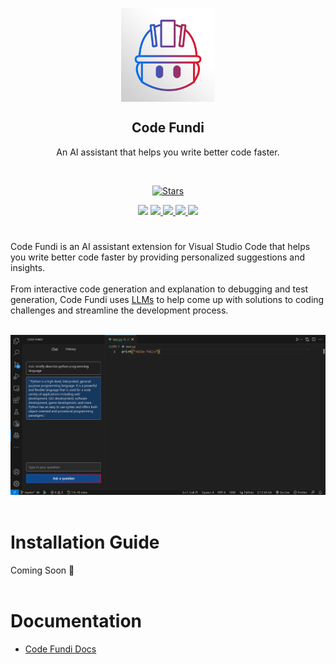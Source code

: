<p align="center">
 <img width="150px" src="./media/gradient-bg-logo.png" align="center" alt="Code Fundi" />
 <h2 align="center"><b>Code Fundi</b></h2>
 <p align="center">An AI assistant that helps you write better code faster.</p>
 </br>
</p>
  <p align="center">
    <a href="https://github.com/Code-Fundi/code-fundi/stars">
      <img alt="Stars" src="https://img.shields.io/github/stars/Code-Fundi/code-fundi?color=0088ff" />
    </a>
  </p>
</p>

<p align="center">
  <img src="https://img.shields.io/static/v1?label=Stage&message=Alpha&color=0071f3" />
  <a href="https://www.gnu.org/licenses/agpl-3.0">
    <img src="https://img.shields.io/static/v1?label=Licence&message=AGPL%20v3&color=000" />
  </a>
  <a href="https://discord.gg/6RJTWCuWZj">
    <img src="https://img.shields.io/badge/Discord-7289DA?logo=discord&logoColor=white" />
  </a>
  <a href="https://twitter.com/code_fundi">
    <img src="https://img.shields.io/badge/Twitter-00acee?logo=twitter&logoColor=white" />
  </a>
  <a href="https://www.tiktok.com/@codefundi">
    <img src="https://img.shields.io/badge/TikTok-000000?logo=tiktok&logoColor=white" />
  </a>
<br />
</p>


#

Code Fundi is an AI assistant extension for Visual Studio Code that helps you write better code faster by providing personalized suggestions and insights.
<br/>
<br/>
From interactive code generation and explanation to debugging and test generation, Code Fundi uses [LLMs](https://en.wikipedia.org/wiki/Large_language_model) to help come up with solutions to coding challenges and streamline the development process.
<br/>
<br/>

<p align="center">
  <img src="https://raw.githubusercontent.com/Code-Fundi/.github/main/media/vscode.png" alt="App screenshot">
  <br />
  <br />
</p>

# Installation Guide

Coming Soon 🚀
<br />
<br />

# Documentation

- [Code Fundi Docs](https://code-fundi-docs.vercel.app/)